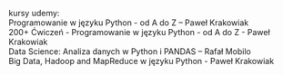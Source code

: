 kursy udemy:  
Programowanie w języku Python - od A do Z – Paweł Krakowiak  
200+ Ćwiczeń - Programowanie w języku Python - od A do Z - Paweł Krakowiak  
Data Science: Analiza danych w Python i PANDAS – Rafał Mobilo  
Big Data, Hadoop and MapReduce w języku Python - Paweł Krakowiak
